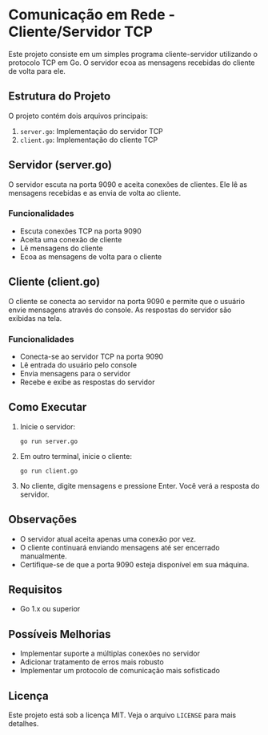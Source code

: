 # Comunicação em Rede - Cliente/Servidor TCP

Este projeto consiste em um simples programa cliente-servidor utilizando o protocolo TCP em Go. O servidor ecoa as mensagens recebidas do cliente de volta para ele.

## Estrutura do Projeto

O projeto contém dois arquivos principais:

1. `server.go`: Implementação do servidor TCP
2. `client.go`: Implementação do cliente TCP

## Servidor (server.go)

O servidor escuta na porta 9090 e aceita conexões de clientes. Ele lê as mensagens recebidas e as envia de volta ao cliente.

### Funcionalidades

- Escuta conexões TCP na porta 9090
- Aceita uma conexão de cliente
- Lê mensagens do cliente
- Ecoa as mensagens de volta para o cliente

## Cliente (client.go)

O cliente se conecta ao servidor na porta 9090 e permite que o usuário envie mensagens através do console. As respostas do servidor são exibidas na tela.

### Funcionalidades

- Conecta-se ao servidor TCP na porta 9090
- Lê entrada do usuário pelo console
- Envia mensagens para o servidor
- Recebe e exibe as respostas do servidor

## Como Executar

1. Inicie o servidor:
   ```
   go run server.go
   ```
2. Em outro terminal, inicie o cliente:
    ```
    go run client.go
    ```
3. No cliente, digite mensagens e pressione Enter. Você verá a resposta do servidor.

## Observações

- O servidor atual aceita apenas uma conexão por vez.
- O cliente continuará enviando mensagens até ser encerrado manualmente.
- Certifique-se de que a porta 9090 esteja disponível em sua máquina.

## Requisitos

- Go 1.x ou superior

## Possíveis Melhorias

- Implementar suporte a múltiplas conexões no servidor
- Adicionar tratamento de erros mais robusto
- Implementar um protocolo de comunicação mais sofisticado

## Licença

Este projeto está sob a licença MIT. Veja o arquivo `LICENSE` para mais detalhes.